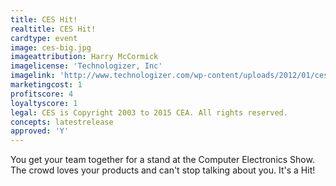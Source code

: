 ```yaml
---
title: CES Hit!
realtitle: CES Hit!
cardtype: event
image: ces-big.jpg
imageattribution: Harry McCormick
imagelicense: 'Technologizer, Inc'
imagelink: 'http://www.technologizer.com/wp-content/uploads/2012/01/ces-big.jpg'
marketingcost: 1
profitscore: 4
loyaltyscore: 1
legal: CES is Copyright 2003 to 2015 CEA. All rights reserved.
concepts: latestrelease
approved: 'Y'
---
```


You get your team together for a stand at the Computer Electronics Show. The crowd loves your products and can't stop talking about you. It's a Hit!
